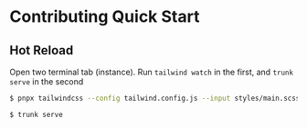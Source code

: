 # Contributing Quick Start

## Hot Reload

Open two terminal tab (instance).
Run `tailwind watch` in the first, and `trunk serve` in the second

``` sh
$ pnpx tailwindcss --config tailwind.config.js --input styles/main.scss --output styles/compiled.scss --watch

$ trunk serve
```


